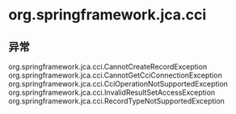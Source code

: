 # org.springframework.jca.cci

## 异常

org.springframework.jca.cci.CannotCreateRecordException
org.springframework.jca.cci.CannotGetCciConnectionException
org.springframework.jca.cci.CciOperationNotSupportedException
org.springframework.jca.cci.InvalidResultSetAccessException
org.springframework.jca.cci.RecordTypeNotSupportedException




